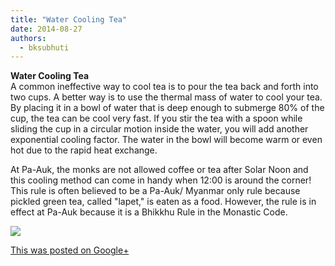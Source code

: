 ```yaml
---
title: "Water Cooling Tea"
date: 2014-08-27
authors: 
  - bksubhuti
---
```


**Water Cooling Tea**  
A common ineffective way to cool tea is to pour the tea back and forth into two cups. A better way is to use the thermal mass of water to cool your tea. By placing it in a bowl of water that is deep enough to submerge 80% of the cup, the tea can be cool very fast. If you stir the tea with a spoon while sliding the cup in a circular motion inside the water, you will add another exponential cooling factor. The water in the bowl will become warm or even hot due to the rapid heat exchange.  
  
At Pa-Auk, the monks are not allowed coffee or tea after Solar Noon and this cooling method can come in handy when 12:00 is around the corner! This rule is often believed to be a Pa-Auk/ Myanmar only rule because pickled green tea, called "lapet," is eaten as a food. However, the rule is in effect at Pa-Auk because it is a Bhikkhu Rule in the Monastic Code. ﻿

![](https://lh5.googleusercontent.com/-EBw6NTzA4So/U_3e35h0ebI/AAAAAAAAKKc/BxSLVzdeGlM/w506-h750/14%2B-%2B1)

[This was posted on Google+](https://plus.google.com/+BhikkhuSubhuti/posts/gjxMsxBbenZ)